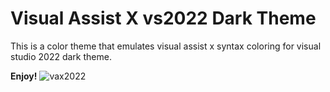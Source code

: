 # Visual Assist X vs2022 Dark Theme

This is a color theme that emulates visual assist x syntax coloring for visual studio 2022 dark theme.

**Enjoy!**
![vax2022](https://i.imgur.com/sNualXC.png)
